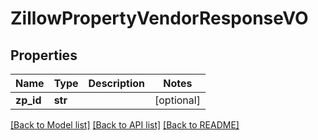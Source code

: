 # ZillowPropertyVendorResponseVO

## Properties
Name | Type | Description | Notes
------------ | ------------- | ------------- | -------------
**zp_id** | **str** |  | [optional] 

[[Back to Model list]](../README.md#documentation-for-models) [[Back to API list]](../README.md#documentation-for-api-endpoints) [[Back to README]](../README.md)


